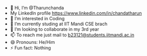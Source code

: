 - 👋 Hi, I’m @Tharunchanda
- My LinkedIn profile https://www.linkedin.com/in/chandatharun
- 👀 I’m interested in Coding
- 🌱 I’m currently studing at IIT Mandi CSE brach
- 💞️ I’m looking to collaborate in my 3rd year
- 📫 To reach me just mail to b23121@students.iitmandi.ac.in
- 😄 Pronouns: He/Him
- ⚡ Fun fact: Nothing

<!---
Tharunchanda/Tharunchanda is a ✨ special ✨ repository because its `README.md` (this file) appears on your GitHub profile.
You can click the Preview link to take a look at your changes.
--->
